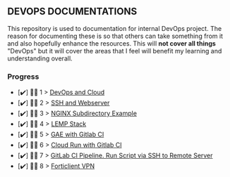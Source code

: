 ## DEVOPS DOCUMENTATIONS

This repository is used to documentation for internal DevOps project. The reason for documenting these is so that others can take something from it and also hopefully enhance the resources. This will **not cover all things** "DevOps" but it will cover the areas that I feel will benefit my learning and understanding overall.

### Progress
- [✔️] 👨‍💻 1 > [DevOps and Cloud](docs/0_1_devops-and-cloud.md)
- [✔️] 👨‍💻 2 > [SSH and Webserver](docs/0_2_ssh-and-webserver.md)
- [✔️] 👨‍💻 3 > [NGINX Subdirectory Example](docs/0_3_nginx-subdirectory.md)
- [✔️] 👨‍💻 4 > [LEMP Stack](docs/0_4_lemp-stack.md)
- [✔️] 👨‍💻 5 > [GAE with Gitlab CI](docs/0_5_gae-cicd.md)
- [✔️] 👨‍💻 6 > [Cloud Run with Gitlab CI](docs/0_6_cloud-run-cicd.md)
- [✔️] 👨‍💻 7 > [GitLab CI Pipeline. Run Script via SSH to Remote Server](docs/0_7_ssh-from-cicd.md)
- [✔️] 👨‍💻 8 > [Forticlient VPN](docs/0_8_forticlient.md)